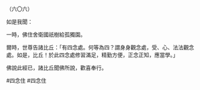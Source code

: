 （六〇六）

如是我聞：

一時，佛住舍衛國祇樹給孤獨園。

爾時，世尊告諸比丘：「有四念處。何等為四？謂身身觀念處，受、心、法法觀念處。如是，比丘！於此四念處修習滿足，精勤方便，正念正知，應當學。」

佛說此經已，諸比丘聞佛所說，歡喜奉行。



#四念住
#四念住
